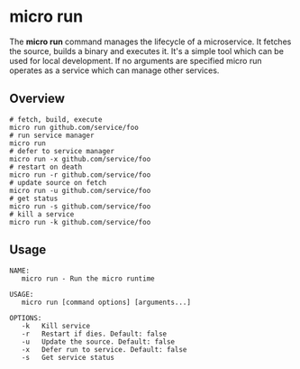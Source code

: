 # micro run

The **micro run** command manages the lifecycle of a microservice. It fetches the source, builds a binary and executes it. 
It's a simple tool which can be used for local development. If no arguments are specified micro run operates as a service 
which can manage other services.

## Overview

```
# fetch, build, execute
micro run github.com/service/foo
# run service manager
micro run
# defer to service manager
micro run -x github.com/service/foo
# restart on death
micro run -r github.com/service/foo
# update source on fetch
micro run -u github.com/service/foo
# get status
micro run -s github.com/service/foo
# kill a service
micro run -k github.com/service/foo
```

## Usage

```
NAME:
   micro run - Run the micro runtime

USAGE:
   micro run [command options] [arguments...]

OPTIONS:
   -k	Kill service
   -r	Restart if dies. Default: false
   -u	Update the source. Default: false
   -x	Defer run to service. Default: false
   -s	Get service status
   
```

